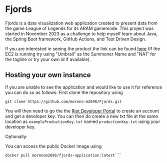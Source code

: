 # Fjords

Fjords is a data visualization web application created to present data from the game League of Legends for its ARAM gamemode. This project was started in November 2023 as a challenge to help myself learn about Java, the Spring Boot framework, GitHub Actions, and Test Driven Design.

If you are interested in seeing the product the link can be found [here](http://3.133.159.219:8000/) (If the EC2 is running try using "Umbrall" as the Summoner Name and "NA1" for the tagline or try your own id if available).

## Hosting your own instance

If you are unable to see the application and would like to use it for reference you can do so as follows:
First clone the repository using 
```
git clone https://github.com/moreno-m2698/Fjords.git
```
You will then need to go the the [Riot Developer Portal](https://developer.riotgames.com/) to create an account and get a developer key. You can then do create a new txt file at the same location as `exampleProductionKey.txt` named  `productionKey.txt` using your developer key.

Optionally:

You can access the public Docker image using 
```
docker pull morenom2698/fjords-application:latest```
